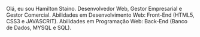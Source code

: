 Olá, eu sou Hamilton Staino. Desenvolvedor Web, Gestor Empresarial e Gestor Comercial.
Abilidades em Desenvolvimento Web: Front-End (HTML5, CSS3 e JAVASCRIT). Abilidades em Programação Web: Back-End (Banco de Dados, MYSQL e SQL).



